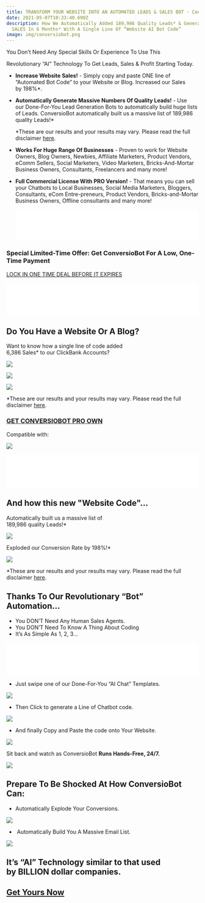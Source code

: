 ```yaml
---
title: TRANSFORM YOUR WEBSITE INTO AN AUTOMATED LEADS & SALES BOT - ConversioBot
date: 2021-05-07T10:33:40.690Z
description: How We Automatically Added 189,986 Quality Leads* & Generated 6,386
  SALES In 6 Months* With A Single Line Of “Website AI Bot Code”
image: img/conversiobot.png
---
```

You Don’t Need Any Special Skills Or Experience To Use This

Revolutionary “AI” Technology To Get Leads, Sales & Profit Starting Today.

* **Increase Website Sales!** - Simply copy and paste ONE line of “Automated Bot Code” to your Website or Blog. Increased our Sales by 198%*.
* **Automatically Generate Massive Numbers Of Quality Leads!** - Use our Done-For-You Lead Generation Bots to automatically build huge lists of Leads. ConversioBot automatically built us a massive list of 189,986 quality Leads!*

  \*These are our results and your results may vary. Please read the full disclaimer [here](https://conversiobot.com/disclaimer).
* **Works For Huge Range Of Businesses** - Proven to work for Website Owners, Blog Owners, Newbies, Affiliate Marketers, Product Vendors, eComm Sellers, Social Marketers, Video Marketers, Bricks-And-Mortar Business Owners, Consultants, Freelancers and many more!
* **Full Commercial License With PRO Version!** - That means you can sell your Chatbots to Local Businesses, Social Media Marketers, Bloggers, Consultants, eCom Entre-preneurs, Product Vendors, Bricks-and-Mortar Business Owners, Offline consultants and many more!

  ![Remove Background from Image – remove.bg](data:image/png;base64,iVBORw0KGgoAAAANSUhEUgAAAiAAAABdCAMAAACrdC0YAAAAA1BMVEX///+nxBvIAAAASElEQVR4nO3BMQEAAADCoPVPbQwfoAAAAAAAAAAAAAAAAAAAAAAAAAAAAAAAAAAAAAAAAAAAAAAAAAAAAAAAAAAAAAAAAAAOBsX9AAHQVtq0AAAAAElFTkSuQmCC)

### Special Limited-Time Offer: Get ConversioBot For A Low, One-Time Payment

[LOCK IN ONE TIME DEAL BEFORE IT EXPIRES](https://conversiobot.com/one-time-deal?hop=lalkishan#certifi)

<!--StartFragment-->

![Remove Background from Image – remove.bg](data:image/png;base64,iVBORw0KGgoAAAANSUhEUgAAAiAAAABdCAMAAACrdC0YAAAAA1BMVEX///+nxBvIAAAASElEQVR4nO3BMQEAAADCoPVPbQwfoAAAAAAAAAAAAAAAAAAAAAAAAAAAAAAAAAAAAAAAAAAAAAAAAAAAAAAAAAAAAAAAAAAOBsX9AAHQVtq0AAAAAElFTkSuQmCC)

<!--EndFragment-->

## Do You Have a Website Or A Blog?

Want to know how a single line of code added\
6,386 Sales* to our ClickBank Accounts?

![](https://conversiobot.com/images/transaction_2021/transaction4-2-new.png?cache=1)

![](https://conversiobot.com/images/transaction_2021/transaction1-2-new.png?cache=1)

![](https://conversiobot.com/images/transaction_2021/transaction2-2-new.png?cache=1)

\*These are our results and your results may vary. Please read the full disclaimer [here](https://conversiobot.com/disclaimer).

<!--EndFragment-->

<!--StartFragment-->

### [GET CONVERSIOBOT PRO OWN](http://8.convbot.pay.clickbank.net/?cbfid=37374&cbskin=24344&cbtimer=52&cbexit=672)

Compatible with:

![](https://conversiobot.com/images/30daymoneyback1.png)

<!--StartFragment-->

![Remove Background from Image – remove.bg](data:image/png;base64,iVBORw0KGgoAAAANSUhEUgAAAiAAAABdCAMAAACrdC0YAAAAA1BMVEX///+nxBvIAAAASElEQVR4nO3BMQEAAADCoPVPbQwfoAAAAAAAAAAAAAAAAAAAAAAAAAAAAAAAAAAAAAAAAAAAAAAAAAAAAAAAAAAAAAAAAAAOBsX9AAHQVtq0AAAAAElFTkSuQmCC)

<!--EndFragment-->

## And how this new "Website Code"...

Automatically built us a massive list of\
189,986 quality Leads!*

![](https://conversiobot.com/images/proof-4-1.png)

Exploded our Conversion Rate by 198%!*

![](https://conversiobot.com/images/proof2.png)

\*These are our results and your results may vary. Please read the full disclaimer [here](https://conversiobot.com/disclaimer).

<!--StartFragment-->

## Thanks To Our Revolutionary “Bot” Automation...

* You DON’T Need Any Human Sales Agents.
* You DON’T Need To Know A Thing About Coding
* It’s As Simple As 1, 2, 3…

<!--StartFragment-->

![Remove Background from Image – remove.bg](data:image/png;base64,iVBORw0KGgoAAAANSUhEUgAAAiAAAABdCAMAAACrdC0YAAAAA1BMVEX///+nxBvIAAAASElEQVR4nO3BMQEAAADCoPVPbQwfoAAAAAAAAAAAAAAAAAAAAAAAAAAAAAAAAAAAAAAAAAAAAAAAAAAAAAAAAAAAAAAAAAAOBsX9AAHQVtq0AAAAAElFTkSuQmCC)

<!--EndFragment-->

* Just swipe one of our Done-For-You “AI Chat” Templates.

![](https://conversiobot.com/images/done-for-you-template.png)

* Then Click to generate a Line of Chatbot code.

![](https://conversiobot.com/images/chatbot-code-short.png)

* And finally Copy and Paste the code onto Your Website.

![](https://conversiobot.com/images/copy-paste-600-short.png)

Sit back and watch as ConversioBot **Runs Hands-Free, 24/7.**

![](https://conversiobot.com/images/clip-art.png)

<!--EndFragment-->

<!--StartFragment-->

## Prepare To Be Shocked At How ConversioBot Can:

* Automatically Explode Your Conversions.

![](https://conversiobot.com/images/proof2.png)

*  Automatically Build You A Massive Email List.

![](https://conversiobot.com/images/proof1.png)

## It’s “AI” Technology similar to that used by BILLION dollar companies.

## [Get Yours Now](https://conversiobot.com/one-time-deal?hop=lalkishan)